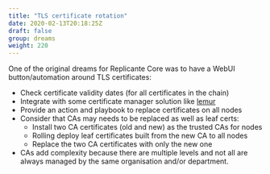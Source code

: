 ```yaml
---
title: "TLS certificate rotation"
date: 2020-02-13T20:18:25Z
draft: false
group: dreams
weight: 220
---
```


One of the original dreams for Replicante Core was to have a WebUI button/automation
around TLS certificates:

* Check certificate validity dates (for all certificates in the chain)
* Integrate with some certificate manager solution like [lemur](https://github.com/Netflix/lemur)
* Provide an action and playbook to replace certificates on all nodes
* Consider that CAs may needs to be replaced as well as leaf certs:
  * Install two CA certificates (old and new) as the trusted CAs for nodes
  * Rolling deploy leaf certificates built from the new CA to all nodes
  * Replace the two CA certificates with only the new one
* CAs add complexity because there are multiple levels and not all are always managed by the
  same organisation and/or department.
